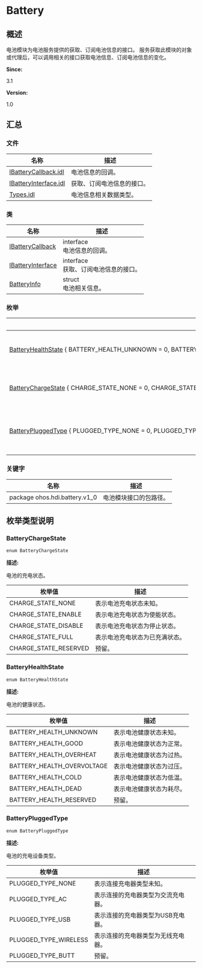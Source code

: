 # Battery


## 概述

电池模块为电池服务提供的获取、订阅电池信息的接口。 服务获取此模块的对象或代理后，可以调用相关的接口获取电池信息、订阅电池信息的变化。

**Since:**

3.1

**Version:**

1.0


## 汇总


### 文件

| 名称 | 描述 |
| -------- | -------- |
| [IBatteryCallback.idl](_i_battery_callback_8idl.md) | 电池信息的回调。 |
| [IBatteryInterface.idl](_i_battery_interface_8idl.md) | 获取、订阅电池信息的接口。 |
| [Types.idl](_battery_types_8idl.md) | 电池信息相关数据类型。 |


### 类

  | 名称 | 描述 | 
| -------- | -------- |
| [IBatteryCallback](interface_i_battery_callback.md) | interface<br/>电池信息的回调。 | 
| [IBatteryInterface](interface_i_battery_interface.md) | interface<br/>获取、订阅电池信息的接口。 | 
| [BatteryInfo](_battery_info.md) | struct<br/>电池相关信息。 | 


### 枚举

  | 名称 | 描述 | 
| -------- | -------- |
| [BatteryHealthState](#batteryhealthstate)&nbsp;{&nbsp;BATTERY_HEALTH_UNKNOWN&nbsp;=&nbsp;0,&nbsp;BATTERY_HEALTH_GOOD,&nbsp;BATTERY_HEALTH_OVERHEAT,&nbsp;BATTERY_HEALTH_OVERVOLTAGE,&nbsp;&nbsp;&nbsp;BATTERY_HEALTH_COLD,&nbsp;BATTERY_HEALTH_DEAD,&nbsp;BATTERY_HEALTH_RESERVED&nbsp;} | 电池的健康状态。 | 
| [BatteryChargeState](#batterychargestate)&nbsp;{&nbsp;CHARGE_STATE_NONE&nbsp;=&nbsp;0,&nbsp;CHARGE_STATE_ENABLE,&nbsp;CHARGE_STATE_DISABLE,&nbsp;CHARGE_STATE_FULL,&nbsp;CHARGE_STATE_RESERVED&nbsp;} | 电池的充电状态。 | 
| [BatteryPluggedType](#batterypluggedtype)&nbsp;{&nbsp;PLUGGED_TYPE_NONE&nbsp;=&nbsp;0,&nbsp;PLUGGED_TYPE_AC,&nbsp;PLUGGED_TYPE_USB,&nbsp;PLUGGED_TYPE_WIRELESS,&nbsp;&nbsp;&nbsp;PLUGGED_TYPE_BUTT&nbsp;} | 电池的充电设备类型。 | 


### 关键字

  | 名称 | 描述 | 
| -------- | -------- |
| package&nbsp;ohos.hdi.battery.v1_0 | 电池模块接口的包路径。 | 


## 枚举类型说明


### BatteryChargeState


```
enum BatteryChargeState
```

**描述:**

电池的充电状态。

  | 枚举值 | 描述 | 
| -------- | -------- |
| CHARGE_STATE_NONE | 表示电池充电状态未知。 | 
| CHARGE_STATE_ENABLE | 表示电池充电状态为使能状态。 | 
| CHARGE_STATE_DISABLE | 表示电池充电状态为停止状态。 | 
| CHARGE_STATE_FULL | 表示电池充电状态为已充满状态。 | 
| CHARGE_STATE_RESERVED | 预留。 | 


### BatteryHealthState


```
enum BatteryHealthState
```

**描述:**

电池的健康状态。

  | 枚举值 | 描述 | 
| -------- | -------- |
| BATTERY_HEALTH_UNKNOWN | 表示电池健康状态未知。 | 
| BATTERY_HEALTH_GOOD | 表示电池健康状态为正常。 | 
| BATTERY_HEALTH_OVERHEAT | 表示电池健康状态为过热。 | 
| BATTERY_HEALTH_OVERVOLTAGE | 表示电池健康状态为过压。 | 
| BATTERY_HEALTH_COLD | 表示电池健康状态为低温。 | 
| BATTERY_HEALTH_DEAD | 表示电池健康状态为耗尽。 | 
| BATTERY_HEALTH_RESERVED | 预留。 | 


### BatteryPluggedType


```
enum BatteryPluggedType
```

**描述:**

电池的充电设备类型。

  | 枚举值 | 描述 | 
| -------- | -------- |
| PLUGGED_TYPE_NONE | 表示连接充电器类型未知。 | 
| PLUGGED_TYPE_AC | 表示连接的充电器类型为交流充电器。 | 
| PLUGGED_TYPE_USB | 表示连接的充电器类型为USB充电器。 | 
| PLUGGED_TYPE_WIRELESS | 表示连接的充电器类型为无线充电器。 | 
| PLUGGED_TYPE_BUTT | 预留。 | 
